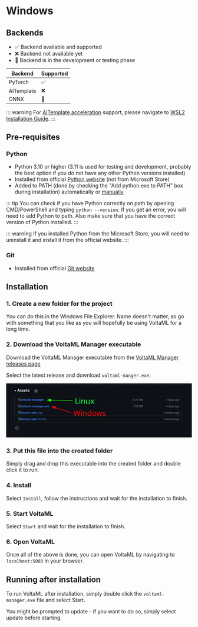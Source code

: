 # Windows

## Backends

- ✅ Backend available and supported
- ❌ Backend not available yet
- 🚧 Backend is in the development or testing phase

| Backend    | Supported |
| ---------- | --------- |
| PyTorch    | ✅        |
| AITemplate | ❌        |
| ONNX       | 🚧        |

::: warning
For [AITemplate acceleration](/basics/aitemplate) support, please navigate to [WSL2 Installation Guide](/installation/wsl).
:::

## Pre-requisites

### Python

- Python 3.10 or higher (3.11 is used for testing and development, probably the best option if you do not have any other Python versions installed)
- Installed from official [Python website](https://www.python.org/downloads/) (not from Microsoft Store)
- Added to PATH (done by checking the "Add python.exe to PATH" box during installation) automatically or [manually](https://datatofish.com/add-python-to-windows-path/)

::: tip
You can check if you have Python correctly on path by opening CMD/PowerShell and typing `python --version`. If you get an error, you will need to add Python to path. Also make sure that you have the correct version of Python installed.
:::

::: warning
If you installed Python from the Microsoft Store, you will need to uninstall it and install it from the official website.
:::

### Git

- Installed from official [Git website](https://git-scm.com/downloads)

## Installation

### 1. Create a new folder for the project

You can do this in the Windows File Explorer. Name doesn't matter, so go with something that you like as you will hopefully be using VoltaML for a long time.

### 2. Download the VoltaML Manager executable

Download the VoltaML Manager executable from the [VoltaML Manager releases page](https://github.com/VoltaML/voltaML-fast-stable-diffusion/releases)

Select the latest release and download `voltaml-manger.exe`:

![Download manager](../static/installation/manager-github-release.webp)

### 3. Put this file into the created folder

Simply drag and drop this executable into the created folder and double click it to run.

### 4. Install

Select `Install`, follow the instructions and wait for the installation to finish.

### 5. Start VoltaML

Select `Start` and wait for the installation to finish.

### 6. Open VoltaML

Once all of the above is done, you can open VoltaML by navigating to `localhost:5003` in your browser.

## Running after installation

To run VoltaML after installation, simply double click the `voltaml-manager.exe` file and select Start.

You might be prompted to update - if you want to do so, simply select update before starting.
